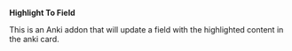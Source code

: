 **Highlight To Field**

This is an Anki addon that will update a field with the highlighted content in the anki card.